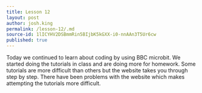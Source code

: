 ```yaml
---
title: Lesson 12
layout: post
author: josh.king
permalink: /lesson-12/.md
source-id: 1lICYHV2DSBmmRin5BIjbK5kGXX-i0-nnAAn3T5Ur6cw
published: true
---
```

Today we continued to learn about coding by using BBC microbit. We started doing the tutorials in class and are doing more for homework. Some tutorials are more difficult than others but the website takes you through step by step. There have been problems with the website which makes attempting the tutorials more difficult.

